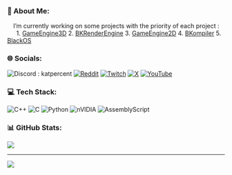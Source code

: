 ### 💫 About Me:  
&emsp;I’m currently working on some projects with the priority of each project :  
&emsp;&ensp;1. [GameEngine3D](https://github.com/katpercent/GameEngine3D) 2. [BKRenderEngine](https://github.com/katpercent/BKRenderEngine)  3. [GameEngine2D](https://github.com/katpercent/GameEngine2D)  4. [BKompiler](https://github.com/katpercent/BKompiler)  5. [BlackOS](https://github.com/katpercent/BlackOS)  
  
### 🌐 Socials:
![Discord](https://img.shields.io/badge/Discord-%237289DA.svg?logo=discord&logoColor=white) : katpercent [![Reddit](https://img.shields.io/badge/Reddit-%23FF4500.svg?logo=Reddit&logoColor=white)](https://reddit.com/user/katpercent) [![Twitch](https://img.shields.io/badge/Twitch-%239146FF.svg?logo=Twitch&logoColor=white)](https://twitch.tv/katpercent) [![X](https://img.shields.io/badge/X-black.svg?logo=X&logoColor=white)](https://x.com/katpercent) [![YouTube](https://img.shields.io/badge/YouTube-%23FF0000.svg?logo=YouTube&logoColor=white)](https://youtube.com/@katpercent) 

### 💻 Tech Stack:
![C++](https://img.shields.io/badge/c++-%2300599C.svg?style=for-the-badge&logo=c%2B%2B&logoColor=white) ![C](https://img.shields.io/badge/c-%2300599C.svg?style=for-the-badge&logo=c&logoColor=white) ![Python](https://img.shields.io/badge/python-3670A0?style=for-the-badge&logo=python&logoColor=ffdd54) ![nVIDIA](https://img.shields.io/badge/cuda-000000.svg?style=for-the-badge&logo=nVIDIA&logoColor=green) ![AssemblyScript](https://img.shields.io/badge/assembly%20script-%23000000.svg?style=for-the-badge&logo=assemblyscript&logoColor=white)
### 📊 GitHub Stats:
![](https://github-readme-stats.vercel.app/api/top-langs/?username=katpercent&theme=dark&hide_border=true&include_all_commits=true&count_private=true&layout=compact)
  
---  
[![](https://visitcount.itsvg.in/api?id=katpercent&icon=7&color=5)](https://visitcount.itsvg.in)

